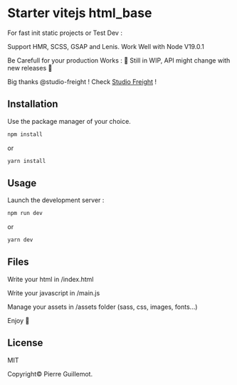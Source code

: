 # Starter vitejs html_base

For fast init static projects or Test Dev :

Support HMR, SCSS, GSAP and Lenis.
Work Well with Node V19.0.1

Be Carefull for your production Works : 
🚧 Still in WIP, API might change with new releases 🚧

Big thanks @studio-freight !
Check [Studio Freight](https://studiofreight.com/) !

## Installation

Use the package manager of your choice.

```bash
npm install
```
or
```bash
yarn install
```

## Usage

Launch the development server :

```bash
npm run dev
```
or
```bash
yarn dev
```

## Files

Write your html in /index.html

Write your javascript in /main.js

Manage your assets in /assets folder (sass, css, images, fonts...)


Enjoy 👋


## License

MIT

Copyright©️ Pierre Guillemot.